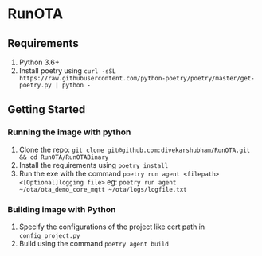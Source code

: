 # RunOTA

## Requirements
1. Python 3.6+
2. Install poetry using `curl -sSL https://raw.githubusercontent.com/python-poetry/poetry/master/get-poetry.py | python -`

## Getting Started

### Running the image with python
1. Clone the repo: `git clone git@github.com:divekarshubham/RunOTA.git && cd RunOTA/RunOTABinary`
2. Install the requirements using `poetry install`
3. Run the exe with the command `poetry run agent <filepath> <[Optional]logging file>` eg: `poetry run agent ~/ota/ota_demo_core_mqtt ~/ota/logs/logfile.txt`

### Building image with Python
1. Specify the configurations of the project like cert path in `config_project.py`
2. Build using the command `poetry agent build`

